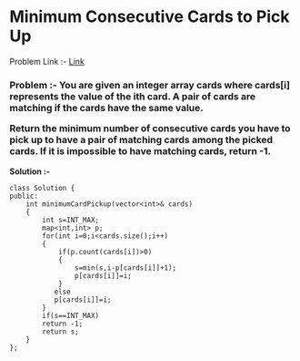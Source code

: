 # Minimum Consecutive Cards to Pick Up

Problem Link :- [Link](https://leetcode.com/problems/minimum-consecutive-cards-to-pick-up/)

<h3>
Problem :- You are given an integer array cards where cards[i] represents the value of the ith card. A pair of cards are matching if the cards have the same value.

Return the minimum number of consecutive cards you have to pick up to have a pair of matching cards among the picked cards. If it is impossible to have matching cards, return -1.
</h3>


**Solution :-**
```
class Solution {
public:
    int minimumCardPickup(vector<int>& cards) 
    {
        int s=INT_MAX;
        map<int,int> p;
        for(int i=0;i<cards.size();i++)
        {
            if(p.count(cards[i])>0)
            {
                s=min(s,i-p[cards[i]]+1);
                p[cards[i]]=i;
            }
           else
           p[cards[i]]=i;
        }
        if(s==INT_MAX)
        return -1;
        return s;
    }
};
```
